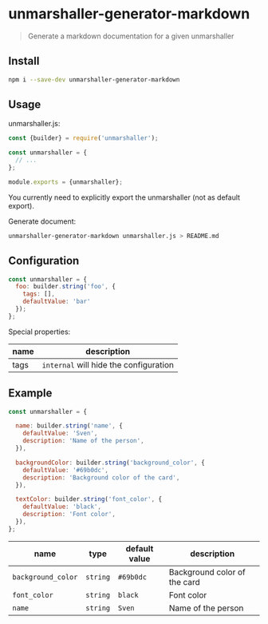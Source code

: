 # unmarshaller-generator-markdown

> Generate a markdown documentation for a given unmarshaller

## Install

```sh
npm i --save-dev unmarshaller-generator-markdown
```

## Usage

unmarshaller.js:

```js
const {builder} = require('unmarshaller');

const unmarshaller = {
  // ...
};

module.exports = {unmarshaller};
```

You currently need to explicitly export the unmarshaller (not as default export).

Generate document:

```sh
unmarshaller-generator-markdown unmarshaller.js > README.md
```

## Configuration

```js
const unmarshaller = {
  foo: builder.string('foo', {
    tags: [],
    defaultValue: 'bar'
  });
};
```

Special properties:

| name | description |
|------|-------------|
|tags|`internal` will hide the configuration|

## Example

```js
const unmarshaller = {

  name: builder.string('name', {
    defaultValue: 'Sven',
    description: 'Name of the person',
  }),

  backgroundColor: builder.string('background_color', {
    defaultValue: '#69b0dc',
    description: 'Background color of the card',
  }),

  textColor: builder.string('font_color', {
    defaultValue: 'black',
    description: 'Font color',
  }),
};
```

|name|type|default value|description|
|---|---|---|---|
|`background_color`|`string`|`#69b0dc`|Background color of the card|
|`font_color`|`string`|`black`|Font color|
|`name`|`string`|`Sven`|Name of the person|
